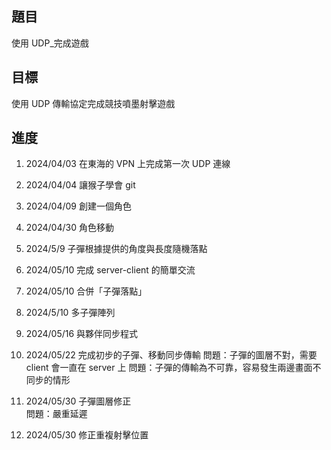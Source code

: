 ## 題目

使用 UDP\_完成遊戲

## 目標

使用 UDP 傳輸協定完成競技噴墨射擊遊戲

## 進度

1. 2024/04/03
   在東海的 VPN 上完成第一次 UDP 連線

2. 2024/04/04
   讓猴子學會 git

3. 2024/04/09
   創建一個角色

4. 2024/04/30
   角色移動

5. 2024/5/9
   子彈根據提供的角度與長度隨機落點

6. 2024/05/10
   完成 server-client 的簡單交流

7. 2024/05/10
   合併「子彈落點」
8. 2024/5/10
   多子彈陣列

9. 2024/05/16
   與夥伴同步程式

10. 2024/05/22
    完成初步的子彈、移動同步傳輸
    問題：子彈的圖層不對，需要 client 會一直在 server 上
    問題：子彈的傳輸為不可靠，容易發生兩邊畫面不同步的情形

11. 2024/05/30
    子彈圖層修正  
    問題：嚴重延遲

12. 2024/05/30
    修正重複射擊位置
